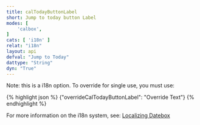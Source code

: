```yaml
---
title: calTodayButtonLabel
short: Jump to today button Label
modes: [
	'calbox',
]
cats: [ 'i18n' ]
relat: "i18n"
layout: api
defval: "Jump to Today"
dattype: "String"
dyn: "True"
---
```


Note: this is a i18n option.  To override for single use, you must use:

{% highlight json %}
{"overrideCalTodayButtonLabel": "Override Text"}
{% endhighlight %}

For more information on the i18n system, see: [Localizing Datebox]({{site.basesite}}doc/3-2-locale/)

